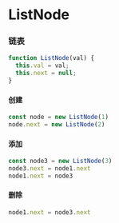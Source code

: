 # ListNode

### 链表
```js
function ListNode(val) {
  this.val = val;
  this.next = null;
}
```

#### 创建
```js
const node = new ListNode(1)  
node.next = new ListNode(2)
```

#### 添加
```js
const node3 = new ListNode(3)     
node3.next = node1.next
node1.next = node3
```

#### 删除
```js
node1.next = node3.next 
```